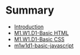 # Summary

* [Introduction](readme.md)
* [M1.W1.D1-Basic HTML](m1w1d1-basic-html.md)
* [M1.W1.D1-Basic CSS](m1w1d1-basic-css.md)
* [m1w1d1-basic-javascript](m1w1d1-basic-javascript.md)

